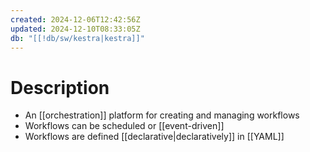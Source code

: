 ```yaml
---
created: 2024-12-06T12:42:56Z
updated: 2024-12-10T08:33:05Z
db: "[[!db/sw/kestra|kestra]]"
---
```

# Description
- An [[orchestration]] platform for creating and managing workflows
- Workflows can be scheduled or [[event-driven]]
- Workflows are defined [[declarative|declaratively]] in [[YAML]]